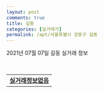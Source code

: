 ```yaml
---
layout: post
comments: true
title: 길동
categories: [실거래가]
permalink: /apt/서울특별시 강동구 길동
---
```


2021년 07월 07일 길동 실거래 정보

<script type="text/javascript">
  google.charts.load('current', {'packages':['corechart']});
  google.charts.setOnLoadCallback(drawChart);

  function drawChart() {
    var data = google.visualization.arrayToDataTable([['거래일', '매매', '전월세', '전매'], ['20-07', 68, 74, 1], ['20-08', 52, 63, 0], ['20-09', 29, 68, 0], ['20-10', 34, 83, 0], ['20-11', 50, 97, 0], ['20-12', 37, 69, 0], ['21-01', 32, 84, 0], ['21-02', 24, 75, 0], ['21-03', 43, 74, 0], ['21-04', 27, 58, 0], ['21-05', 36, 66, 0], ['21-06', 11, 47, 0], ['21-07', 1, 4, 0]]);

    var options = {
      title: '최근 유형별 거래량 추이',
      legend: { position: 'bottom' }
    };

    var chart = new google.visualization.LineChart(document.getElementById('columnchart_material'));
    chart.draw(data, (options));
  }
</script>

<div id="columnchart_material" style="width: 95%; margin-left: -35px; display: block"></div>
<br>
<table>
  <tr>
    <td colspan="4" style="font-weight: bold;"><a href="https://search.naver.com/search.naver?query=길동 실거래정보없음">실거래정보없음</a></td>
  </tr>
    
</table>
    
